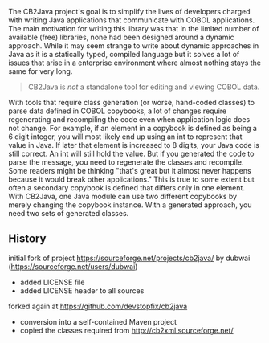 The CB2Java project's goal is to simplify the lives of developers charged 
with writing Java applications that communicate
with COBOL applications. The main motivation for writing this library was
that in the limited number of available (free) libraries, none had been
designed around a dynamic approach. While it may seem strange to write about
dynamic approaches in Java as it is a statically typed, compiled language
but it solves a lot of issues that arise in a enterprise environment where
almost nothing stays the same for very long.

> CB2Java is *not* a standalone tool for editing
> and viewing COBOL data.

With tools that require class generation (or worse, hand-coded
classes) to parse data defined in COBOL copybooks, a lot of changes require
regenerating and recompiling the code even when application logic does not
change. For example, if an element in a copybook is defined as being a 6
digit integer, you will most likely end up using an int to represent that
value in Java. If later that element is increased to 8 digits, your Java
code is still correct. An int will still hold the value. But if you
generated the code to parse the message, you need to regenerate the classes
and recompile. Some readers might be thinking "that's great but it almost
never happens because it would break other applications." This is true to
some extent but often a secondary copybook is defined that differs only in
one element. With CB2Java, one Java module can use two different copybooks
by merely changing the copybook instance. With a generated approach, you
need two sets of generated classes.


History
-------

initial fork of project https://sourceforge.net/projects/cb2java/ by dubwai (https://sourceforge.net/users/dubwai)
- added LICENSE file
- added LICENSE header to all sources

forked again at https://github.com/devstopfix/cb2java
- conversion into a self-contained Maven project
- copied the classes required from http://cb2xml.sourceforge.net/